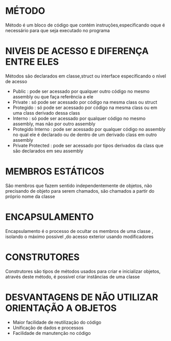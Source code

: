 # MÉTODO


Método é um bloco de código que contém instruções,especificando oque é necessário para que seja executado no programa


# NIVEIS DE ACESSO E DIFERENÇA ENTRE ELES 


Métodos são declarados em classe,struct ou interface especificando o nível de acesso
- Public : pode ser acessado por qualquer outro código no mesmo assembly ou que faça referência a ele
- Private : só pode ser acessado por código na mesma class ou struct
- Protegido : só pode ser acessado por código na mesma class ou em uma class derivado dessa class
- Interno : só pode ser acessado por qualquer código no mesmo assembly, mas não por outro assembly
- Protegido Interno : pode ser acessado por qualquer código no assembly no qual ele é declarado ou de dentro de um derivado class em outro assembly
- Private Protected : pode ser acessado por tipos derivados da class que são declarados em seu assembly


# MEMBROS ESTÁTICOS


São membros que fazem sentido independentemente de objetos, não precisando de objeto para serem chamados, são chamados a partir do próprio nome da classe


# ENCAPSULAMENTO 


Encapsulamento é o processo de ocultar os membros de uma classe , isolando o máximo possivel ,do acesso exterior usando modificadores


# CONSTRUTORES


Construtores são tipos de métodos usados para criar e inicializar objetos, através deste método, é possivel criar instâncias de uma  classe


# DESVANTAGENS DE NÃO UTILIZAR ORIENTAÇÃO A OBJETOS
- Maior facilidade de reutilização do código
- Unificação de dados e processos
- Facilidade de manutenção no código



